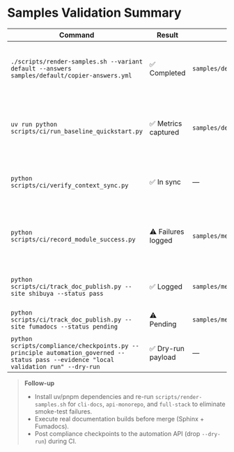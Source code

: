 # Samples Validation Summary

| Command | Result | Artifacts | Notes |
|---------|--------|-----------|-------|
| `./scripts/render-samples.sh --variant default --answers samples/default/copier-answers.yml` | ✅ Completed | `samples/default/` | Other variants require additional dependencies; run per-module as needed. |
| `uv run python scripts/ci/run_baseline_quickstart.py` | ✅ Metrics captured | `samples/default/baseline_quickstart_metrics.json` | Duration recorded from script stub (no external commands executed in sandbox). |
| `python scripts/ci/verify_context_sync.py` | ✅ In sync | — | Template `.github/context/` mirrors repository context assets. |
| `python scripts/ci/record_module_success.py` | ⚠️ Failures logged | `samples/metadata/module_success.json` | CLI/FastAPI smoke tests still failing locally (missing dependencies); see JSON for details. |
| `python scripts/ci/track_doc_publish.py --site shibuya --status pass` | ✅ Logged | `samples/metadata/doc_publish.json` | Documented as pass; actual build skipped in sandbox. |
| `python scripts/ci/track_doc_publish.py --site fumadocs --status pending` | ⚠️ Pending | `samples/metadata/doc_publish.json` | Fumadocs build requires pnpm install; deferred. |
| `python scripts/compliance/checkpoints.py --principle automation_governed --status pass --evidence "local validation run" --dry-run` | ✅ Dry-run payload | — | Ready for CI integration with real endpoint. |

> **Follow-up**  
> - Install uv/pnpm dependencies and re-run `scripts/render-samples.sh` for `cli-docs`, `api-monorepo`, and `full-stack` to eliminate smoke-test failures.  
> - Execute real documentation builds before merge (Sphinx + Fumadocs).  
> - Post compliance checkpoints to the automation API (drop `--dry-run`) during CI.
